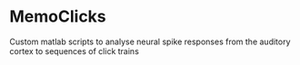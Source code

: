# MemoClicks
Custom matlab scripts to analyse neural spike responses from the auditory cortex to sequences of click trains
